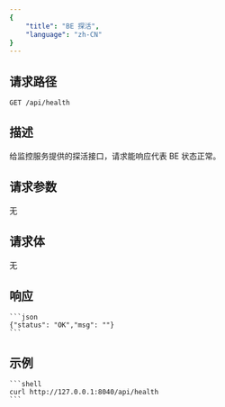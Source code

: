 ```yaml
---
{
    "title": "BE 探活",
    "language": "zh-CN"
}
---
```


## 请求路径

`GET /api/health`

## 描述

给监控服务提供的探活接口，请求能响应代表 BE 状态正常。

## 请求参数
无    

## 请求体
无

## 响应

    ```json
    {"status": "OK","msg": ""}
    ```

## 示例


    ```shell
    curl http://127.0.0.1:8040/api/health
    ```

